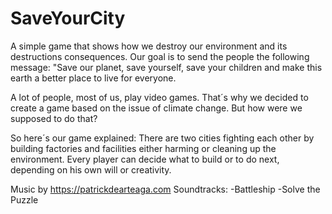 # SaveYourCity
A simple game that shows how we destroy our environment and its destructions consequences.
Our goal is to send the people the following message:
"Save our planet, save yourself, save your children and make this earth a better place to live for everyone.

A lot of people, most of us, play video games. That´s why we decided to create a game based on the issue of climate change. But how were we
supposed to do that?

So here´s our game explained:
  There are two cities fighting each other by building factories and facilities either harming or cleaning up the environment.
  Every player can decide what to build or to do next, depending on his own will or creativity.
  
  Music by https://patrickdearteaga.com
    Soundtracks: 
      -Battleship
      -Solve the Puzzle
